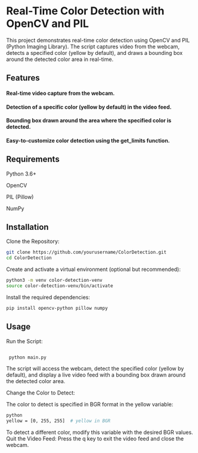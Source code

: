 # Real-Time Color Detection with OpenCV and PIL
This project demonstrates real-time color detection using OpenCV and PIL (Python Imaging Library). The script captures video from the webcam, detects a specified color (yellow by default), and draws a bounding box around the detected color area in real-time.

## Features
#### Real-time video capture from the webcam.
#### Detection of a specific color (yellow by default) in the video feed.
#### Bounding box drawn around the area where the specified color is detected.
#### Easy-to-customize color detection using the get_limits function.

## Requirements
Python 3.6+

OpenCV

PIL (Pillow)

NumPy

## Installation
Clone the Repository:
```bash
git clone https://github.com/yourusername/ColorDetection.git
cd ColorDetection
```

Create and activate a virtual environment (optional but recommended):

```bash
python3 -m venv color-detection-venv
source color-detection-venv/bin/activate
```

Install the required dependencies:
```bash
pip install opencv-python pillow numpy 

```
## Usage
Run the Script:

```bash

 python main.py
 ```
The script will access the webcam, detect the specified color (yellow by default), and display a live video feed with a bounding box drawn around the detected color area.

Change the Color to Detect:

The color to detect is specified in BGR format in the yellow variable:
```bash 
python
yellow = [0, 255, 255]  # yellow in BGR
```

To detect a different color, modify this variable with the desired BGR values.
Quit the Video Feed:
Press the q key to exit the video feed and close the webcam.

